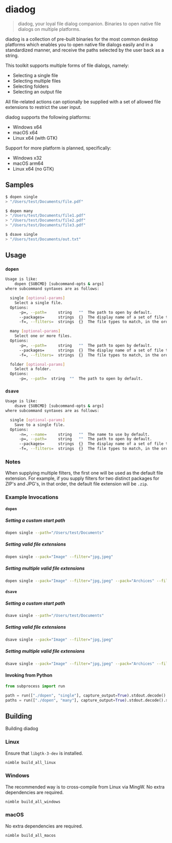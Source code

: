 # diadog

> diadog, your loyal file dialog companion. Binaries to open native file dialogs on multiple platforms.

diadog is a collection of pre-built binaries for the most common desktop platforms which enables you to open native file dialogs easily and in a standardized manner, and receive the paths selected by the user back as a string.

This toolkit supports multiple forms of file dialogs, namely:
- Selecting a single file
- Selecting multiple files
- Selecting folders
- Selecting an output file

All file-related actions can optionally be supplied with a set of allowed file extensions to restrict the user input.

diadog supports the following platforms:
- Windows x64
- macOS x64
- Linux x64 (with GTK)

Support for more platform is planned, specifically:
- Windows x32
- macOS arm64
- Linux x64 (no GTK)

## Samples
```bash
$ dopen single
> "/Users/test/Documents/file.pdf"
```

```bash
$ dopen many
> "/Users/test/Documents/file1.pdf"
> "/Users/test/Documents/file2.pdf"
> "/Users/test/Documents/file3.pdf"
```

```bash
$ dsave single
> "/Users/test/Documents/out.txt"
```

## Usage

### `dopen`
```bash
Usage is like:
    dopen {SUBCMD} [subcommand-opts & args]
where subcommand syntaxes are as follows:

  single [optional-params]
    Select a single file.
  Options:
      -p=, --path=     string   ""  The path to open by default.
      --packages=      strings  {}  The display name of a set of file types to match.
      -f=, --filters=  strings  {}  The file types to match, in the order of the specified packages.

  many [optional-params]
    Select one or more files.
  Options:
      -p=, --path=     string   ""  The path to open by default.
      --packages=      strings  {}  The display name of a set of file types to match.
      -f=, --filters=  strings  {}  The file types to match, in the order of the specified packages.

  folder [optional-params]
    Select a folder.
  Options:
      -p=, --path=  string  ""  The path to open by default.
```

### `dsave`
```bash
Usage is like:
    dsave {SUBCMD} [subcommand-opts & args]
where subcommand syntaxes are as follows:

  single [optional-params]
    Save to a single file.
  Options:
      -n=, --name=     string   ""  The name to use by default.
      -p=, --path=     string   ""  The path to open by default.
      --packages=      strings  {}  The display name of a set of file types to match.
      -f=, --filters=  strings  {}  The file types to match, in the order of the specified packages.
```

### Notes
When supplying multiple filters, the first one will be used as the default file extension. For example, if you supply filters for two distinct packages for ZIP's and JPG's, in that order, the default file extension will be `.zip`.

### Example Invocations

#### `dopen`
##### Setting a custom start path
```bash
dopen single --path="/Users/test/Documents"
```

##### Setting valid file extensions
```bash
dopen single --pack="Image" --filter="jpg,jpeg"
```

##### Setting multiple valid file extensions
```bash
dopen single --pack="Image" --filter="jpg,jpeg" --pack="Archices" --filter="zip,tar,gz,rar"
```

#### `dsave`
##### Setting a custom start path
```bash
dsave single --path="/Users/test/Documents"
```

##### Setting valid file extensions
```bash
dsave single --pack="Image" --filter="jpg,jpeg"
```

##### Setting multiple valid file extensions
```bash
dsave single --pack="Image" --filter="jpg,jpeg" --pack="Archices" --filter="zip,tar,gz,rar"
```

#### Invoking from Python
```python
from subprocess import run

path = run(["./dopen", "single"], capture_output=True).stdout.decode().strip()
paths = run(["./dopen", "many"], capture_output=True).stdout.decode().split()
```

## Building
Building diadog

### Linux
Ensure that `libgtk-3-dev` is installed.
```bash
nimble build_all_linux
```

### Windows
The recommended way is to cross-compile from Linux via MingW. No extra dependencies are required.
```bash
nimble build_all_windows
```

### macOS
No extra dependencies are required.
```bash
nimble build_all_macos
```
